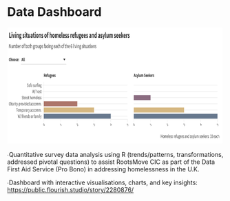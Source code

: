 # Data Dashboard

<img src="Example.png" width="500" height="270" />

∙Quantitative survey data analysis using R (trends/patterns, transformations, addressed pivotal questions) to assist RootsMove CIC as part of the Data First Aid Service (Pro Bono) in addressing homelessness in the U.K.

∙Dashboard with interactive visualisations, charts, and key insights: https://public.flourish.studio/story/2280876/
